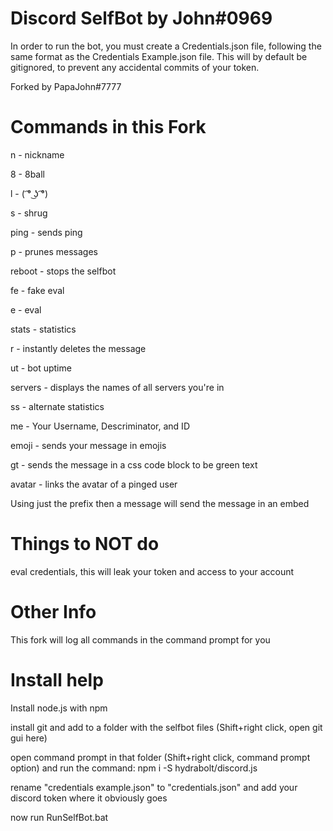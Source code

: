 # Discord SelfBot by John#0969
In order to run the bot, you must create a Credentials.json file, following the same format as the Credentials Example.json file. This will by default be gitignored, to prevent any accidental commits of your token.

Forked by PapaJohn#7777


# Commands in this Fork

n - nickname

8 - 8ball

l - ( ͡° ͜ʖ ͡°)

s - shrug

ping - sends ping

p - prunes messages

reboot - stops the selfbot

fe - fake eval

e - eval

stats - statistics

r - instantly deletes the message

ut - bot uptime 

servers - displays the names of all servers you're in

ss - alternate statistics

me - Your Username, Descriminator, and ID

emoji - sends your message in emojis

gt - sends the message in a css code block to be green text

avatar - links the avatar of a pinged user



Using just the prefix then a message will send the message in an embed



# Things to NOT do

eval credentials, this will leak your token and access to your account

# Other Info

This fork will log all commands in the command prompt for you

# Install help
Install node.js with npm

install git and add to a folder with the selfbot files (Shift+right click, open git gui here)

open command prompt in that folder (Shift+right click, command prompt option) and run the command: npm i -S hydrabolt/discord.js

rename "credentials example.json" to "credentials.json" and add your discord token where it obviously goes

now run RunSelfBot.bat
